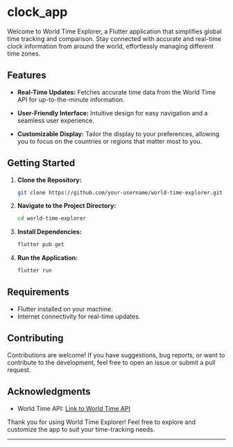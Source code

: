 # clock_app


Welcome to World Time Explorer, a Flutter application that simplifies global time tracking and comparison. Stay connected with accurate and real-time clock information from around the world, effortlessly managing different time zones.

## Features

- **Real-Time Updates:** Fetches accurate time data from the World Time API for up-to-the-minute information.
  
- **User-Friendly Interface:** Intuitive design for easy navigation and a seamless user experience.

- **Customizable Display:** Tailor the display to your preferences, allowing you to focus on the countries or regions that matter most to you.

## Getting Started

1. **Clone the Repository:**
   ```bash
   git clone https://github.com/your-username/world-time-explorer.git
   ```

2. **Navigate to the Project Directory:**
   ```bash
   cd world-time-explorer
   ```

3. **Install Dependencies:**
   ```bash
   flutter pub get
   ```

4. **Run the Application:**
   ```bash
   flutter run
   ```

## Requirements

- Flutter installed on your machine.
- Internet connectivity for real-time updates.

## Contributing

Contributions are welcome! If you have suggestions, bug reports, or want to contribute to the development, feel free to open an issue or submit a pull request.

## Acknowledgments

- World Time API: [Link to World Time API](https://worldtimeapi.org/)

Thank you for using World Time Explorer! Feel free to explore and customize the app to suit your time-tracking needs.

---
